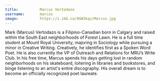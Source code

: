 ```yaml
---
title:          Marcus Vertodazo
username:       marcus
image:          https://i.ibb.co/9GW3kqz/Marcus.jpg
---
```


Mark (Marcus) Vertodazo is a Filipino-Canadian born in Calgary and raised within the South East neighborhoods of Forest Lawn. He is a full time student at Mount Royal
University, majoring in Sociology while pursuing a minor in Creative Writing. Creatively, he identifies first as a Spoken Word Poet. He is also currently the VP of Outreach and Relations for MRU’s Write Club. In his free time, Marcus spends his days getting lost in random neighborhoods on his skateboard, loitering in libraries and bookstores, and binge
listening to an artist's entire discography. His overall dream is to become an officially recognized poet laureate.
